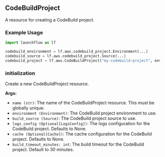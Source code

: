 ## CodeBuildProject

A resource for creating a CodeBuild project.

### Example Usage
```python
import launchflow as lf

codebuild_environment = lf.aws.codebuild_project.Environment(...)
codebuild_source = lf.aws.codebuild_project.Source(...)
codebuild_project = lf.aws.CodeBuildProject("my-codebuild-project", environment=)
```

### initialization

Create a new CodeBuildProject resource.

**Args:**
- `name (str)`: The name of the CodeBuildProject resource. This must be globally unique.
- `environment (Environment)`: The CodeBuild project environment to use.
- `build_source (Source)`: The CodeBuild project source to use.
- `logs_config (Optional[LogsConfig])`: The logs configuration for the CodeBuild project. Defaults to None.
- `cache (Optional[Cache])`: The cache configuration for the CodeBuild project. Defaults to None.
- `build_timeout_minutes: int`: The build timeout for the CodeBuild project. Default to 30 minutes.
